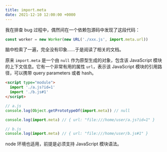 ```yaml
---
title: import.meta
date: 2021-12-10 12:00:00 +0000
---
```


我在排查 bug 过程中，偶然间在一个依赖包源码中发现了这段代码：

```js
const worker = new Worker(new URL('./xxx.js', import.meta.url))
```

脑中检索了一遍，完全没有印象……于是阅读了相关的文档。

原来 `import.meta` 是一个由 `null` 作为原型生成的对象，包含该 JavaScript 模块的上下文信息。它有一个非常有用的属性 `url`，表示该 JavaScript 模块的引用路径，可以携带 query parameters 或者 hash。

```html
<script type="module">
  import './a.js?id=1'
  import './b.js#1'
</script>
```

```js
// a.js
console.log(Object.getPrototypeOf(import.meta)) // null

console.log(import.meta) // { url: "file:///home/user/a.js?id=1" }

// b.js
console.log(import.meta) // { url: "file:///home/user/b.js#1" }
```

node 环境也适用，前提是必须支持 JavaScript 模块语法。

